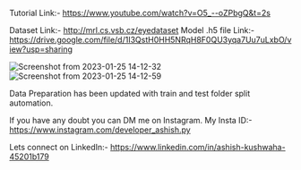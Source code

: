 
Tutorial Link:- https://www.youtube.com/watch?v=O5_--oZPbgQ&t=2s

Dataset Link:- http://mrl.cs.vsb.cz/eyedataset
Model .h5 file Link:- https://drive.google.com/file/d/1I3QstH0HH5NRqH8F0QU3yqa7Uu7uLxbO/view?usp=sharing

![Screenshot from 2023-01-25 14-12-32](https://user-images.githubusercontent.com/59412013/214517864-e7defd90-57c5-4524-be22-b2907dc41c02.png)
![Screenshot from 2023-01-25 14-12-59](https://user-images.githubusercontent.com/59412013/214517882-099ed7cd-d8b7-4c06-a471-db6375866751.png)






Data Preparation has been updated with train and test folder split automation.

If you have any doubt you can DM me on Instagram.
My Insta ID:- https://www.instagram.com/developer_ashish.py

Lets connect on LinkedIn:- https://www.linkedin.com/in/ashish-kushwaha-45201b179
